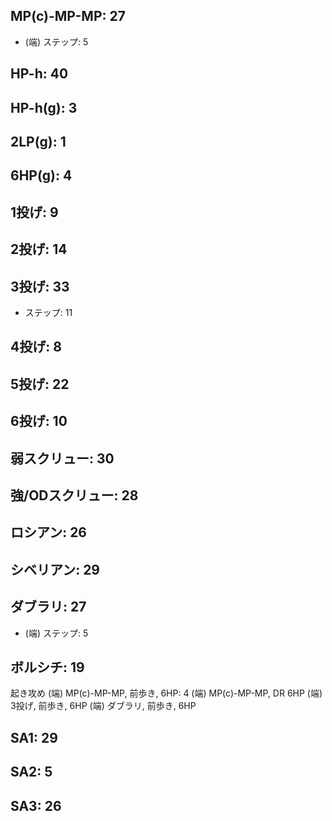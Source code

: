 ## MP(c)-MP-MP: 27

- (端) ステップ: 5

## HP-h: 40

## HP-h(g): 3

## 2LP(g): 1

## 6HP(g): 4

## 1投げ: 9

## 2投げ: 14

## 3投げ: 33

- ステップ: 11

## 4投げ: 8

## 5投げ: 22

## 6投げ: 10

## 弱スクリュー: 30

## 強/ODスクリュー: 28

## ロシアン: 26

## シベリアン: 29

## ダブラリ: 27

- (端) ステップ: 5

## ボルシチ: 19

起き攻め
(端) MP(c)-MP-MP, 前歩き, 6HP: 4
(端) MP(c)-MP-MP, DR 6HP
(端) 3投げ, 前歩き, 6HP
(端) ダブラリ, 前歩き, 6HP

## SA1: 29

## SA2: 5

## SA3: 26
